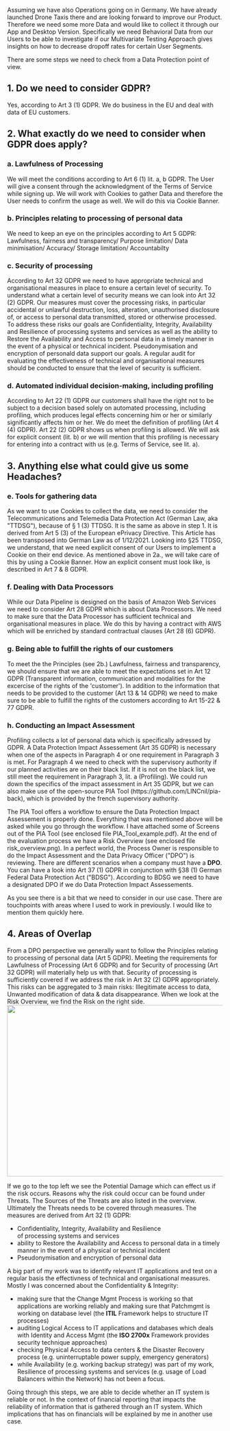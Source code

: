 Assuming we have also Operations going on in Germany. We have already launched Drone Taxis there and are looking forward to improve our Product. Therefore we need some more Data and would like to collect it through our App and Desktop Version. Specifically we need Behavioral Data from our Users to be able to investigate if our Multivariate Testing Approach gives insights on how to decrease dropoff rates for certain User Segments. 

There are some steps we need to check from a Data Protection point of view. 

<h2>1. Do we need to consider GDPR?</h2> 
Yes, according to Art 3 (1) GDPR. We do business in the EU and deal with data of EU customers.  

<h2>2. What exactly do we need to consider when GDPR does apply?</h2>
<h3>a. Lawfulness of Processing</h3>
We will meet the conditions according to Art 6 (1) lit. a, b GDPR. The User will give a consent through the acknowledgment of the Terms of Service while signing up. We will work with Cookies to gather Data and therefore the User needs to confirm the usage as well. We will do this via Cookie Banner.
 
<h3>b. Principles relating to processing of personal data</h3>
We need to keep an eye on the principles according to Art 5 GDPR:
Lawfulness, fairness and transparency/ Purpose limitation/ Data minimisation/ Accuracy/ Storage limitation/ Accountabilty

<h3>c. Security of processing</h3> 
According to Art 32 GDPR we need to have appropriate technical and organisational measures in place to ensure a certain level of security. To understand what a certain level of security means we can look into Art 32 (2) GDPR. Our measures must cover the processing risks, in particular accidental or unlawful destruction, loss, alteration, unauthorised disclosure of, or access to personal data transmitted, stored or otherwise processed. 
To address these risks our goals are Confidentiality, Integrity, Availability and Resilience of processing systems and services as well as the ability to Restore the Availability and Access to personal data in a timely manner in the event of a physical or technical incident. Pseudonymisation and encryption of personald data support our goals. 
A regular audit for evaluating the effectiveness of technical and organisational measures should be conducted to ensure that the level of security is sufficient.

<h3>d. Automated individual decision-making, including profiling</h3>
According to Art 22 (1) GDPR our customers shall have the right not to be subject to a decision based solely on automated processing, including profiling, which produces legal effects concerning him or her or similarly significantly affects him or her. We do meet the definition of profiling (Art 4 (4) GDPR). 
Art 22 (2) GDPR shows us when profiling is allowed. We will ask for explicit consent (lit. b) or we will mention that this profiling is necessary for entering into a contract with us (e.g. Terms of Service, see lit. a).


<h2>3. Anything else what could give us some Headaches?</h2>
 <h3>e. Tools for gathering data</h3>As we want to use Cookies to collect the data, we need to consider the Telecommunications and Telemedia Data Protection Act (German Law, aka "TTDSG"), because of § 1 (3) TTDSG. It is the same as above in step 1. It is derived from Art 5 (3) of the European ePrivacy Directive. This Article has been transposed into German Law as of 1/12/2021.
Looking into §25 TTDSG, we understand, that we need explicit consent of our Users to implement a Cookie on their end device. As mentioned above in 2a., we will take care of this by using a Cookie Banner. How an explicit consent must look like, is described in Art 7 & 8 GDPR.

<h3>f. Dealing with Data Processors</h3>While our Data Pipeline is designed on the basis of Amazon Web Services we need to consider Art 28 GDPR which is about Data Processors. We need to make sure that the Data Processor has sufficient technical and organisational measures in place. We do this by having a contract with AWS which will be enriched by standard contractual clauses (Art 28 (6) GDPR).

<h3>g. Being able to fulfill the rights of our customers</h3> To meet the the Principles (see 2b.) Lawfulness, fairness and transparency, we should ensure that we are able to meet the expectations set in Art 12 GDPR (Transparent information, communication and modalities for the excercise of the rights of the 'customer'). In addition to the information that needs to be provided to the customer (Art 13 & 14 GDPR) we need to make sure to be able to fulfill the rights of the customers according to Art 15-22 & 77 GDPR.

<h3>h. Conducting an Impact Assessment</h3> Profiling collects a lot of personal data which is specifically adressed by GDPR. A Data Protection Impact Assessement (Art 35 GDPR) is necessary when one of the aspects in Paragraph 4 or one requirement in Paragraph 3 is met. For Paragraph 4 we need to check with the supervisory authority if our planned activities are on their black list. If it is not on the black list, we still meet the requirement in Paragraph 3, lit. a (Profiling).  We could run down the specifics of the impact assessment in Art 35 GDPR, but we can also make use of the open-source PIA Tool (https://github.com/LINCnil/pia-back), which is provided by the french supervisory authority.

The PIA Tool offers a workflow to ensure the Data Protection Impact Assessement is properly done. Everything that was mentioned above will be asked while you go through the workflow. I have attached some of Screens out of the PIA Tool (see enclosed file PIA_Tool_example.pdf). At the end of the evaluation process we have a Risk Overview (see enclosed file risk_overview.png). In a perfect world, the Process Owner is responsible to do the Impact Assessment and the Data Privacy Officer ("DPO") is reviewing. There are different scenarios when a company must have a <b>DPO</b>. You can have a look into Art 37 (1) GDPR in conjunction with §38 (1) German Federal Data Protection Act ("BDSG"). According to BDSG we need to have a designated DPO if we do Data Protection Impact Assessements. 

As you see there is a bit that we need to consider in our use case. There are touchpoints with areas where I used to work in previously. I would like to mention them quickly here. 

<h2>4. Areas of Overlap</h2>
From a DPO perspective we generally want to follow the Principles relating to processing of personal data (Art 5 GDPR). Meeting the requirements for Lawfulness of Processing (Art 6 GDPR) and for Security of processing (Art 32 GDPR) will materially help us with that. Security of processing is sufficiently covered if we address the risk in Art 32 (2) GDPR appropriately. This risks can be aggregated to 3 main risks: Illegitimate access to data, Unwanted modification of data & data disappearance. When we look at the Risk Overview, we find the Risk on the right side.

<img src="https://user-images.githubusercontent.com/72414477/150956273-5f30091f-c187-4c73-b577-e02c1f6a4858.png" width="750" height="400"> 

If we go to the top left we see the Potential Damage which can effect us if the risk occurs. Reasons why the risk could occur can be found under
Threats. The Sources of the Threats are also listed in the overview. Ultimately the Threats needs to be covered through measures. 
The measures are derived from Art 32 (1) GDPR:
 
 - Confidentiality, Integrity, Availability and Resilience of processing systems and services 
 - ability to Restore the Availability and Access to personal data in a timely manner in the event of a physical or technical incident
 - Pseudonymisation and encryption of personal data

A big part of my work was to identify relevant IT applications and test on a regular basis the effectivness of technical and organisational measures. Mostly I was concerned about the Confidentiality & Integrity: 
- making sure that the Change Mgmt Process is working so that applications are working reliably and making sure that Patchmgmt is working on database level (the <b>ITIL</b> Framework helps to structure IT processes)
- auditing Logical Access to IT applications and databases which deals with Identity and Access Mgmt (the <b>ISO 2700x</b> Framework provides security technique approaches)
- checking Physical Access to data centers & the Disaster Recovery process (e.g. uninterruptable power supply, emergency generators) 
- while Availability (e.g. working backup strategy) was part of my work, Resilience of processing systems and services (e.g. usage of Load Balancers within the Network) has not been a focus. 

Going through this steps, we are able to decide whether an IT system is reliable or not. In the context of financial reporting that impacts the reliability of information that is gathered through an IT system.
Which implications that has on financials will be explained by me in another use case. 
